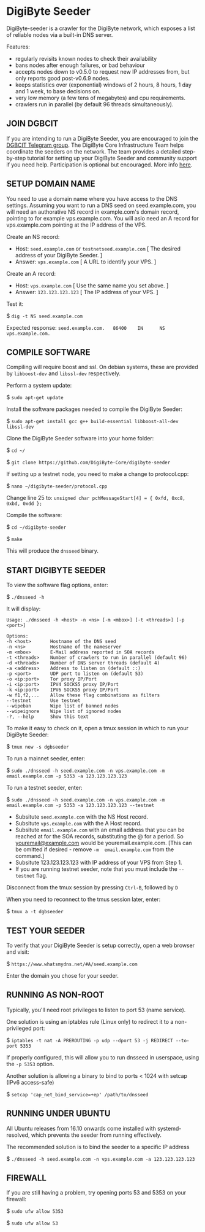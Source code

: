DigiByte Seeder
===============

DigiByte-seeder is a crawler for the DigiByte network, which exposes a list of reliable nodes via a built-in DNS server.

Features:
* regularly revisits known nodes to check their availability
* bans nodes after enough failures, or bad behaviour
* accepts nodes down to v0.5.0 to request new IP addresses from, but only reports good post-v0.6.9 nodes.
* keeps statistics over (exponential) windows of 2 hours, 8 hours, 1 day and 1 week, to base decisions on.
* very low memory (a few tens of megabytes) and cpu requirements.
* crawlers run in parallel (by default 96 threads simultaneously).

JOIN DGBCIT
-----------

If you are intending to run a DigiByte Seeder, you are encouraged to join the [DGBCIT Telegram group](https://t.me/DGBCIT). The DigiByte Core Infrastructure Team helps coordinate the seeders on the network. The team provides a detailed step-by-step tutorial for setting up your DigiByte Seeder and community support if you need help. Participation is optional but encouraged. More info [here](https://www.evernote.com/shard/s20/client/snv?noteGuid=46de28c1-9066-4ca5-8048-6f29f9e3bf52&noteKey=66077e0b3f969350ebefe4228d731425&sn=https%3A%2F%2Fwww.evernote.com%2Fshard%2Fs20%2Fsh%2F46de28c1-9066-4ca5-8048-6f29f9e3bf52%2F66077e0b3f969350ebefe4228d731425&title=Setting%2Bup%2Ba%2BDigiByte%2BSeeder). 

SETUP DOMAIN NAME
-----------------

You need to use a domain name where you have access to the DNS settings. Assuming you want to run a DNS seed on seed.example.com, you will need an authorative NS record in example.com's domain record, pointing to for example vps.example.com. You will aslo need an A record for vps.example.com pointing at the IP address of the VPS.

Create an NS record:

- Host:     ```seed.example.com``` or ```testnetseed.example.com```  [ The desired address of your DigiByte Seeder. ]
- Answer:   ```vps.example.com```                                         [ A URL to identify your VPS. ] 

Create an A record:

- Host:     ```vps.example.com```                                        [ Use the same name you set above. ]
- Answer:   ```123.123.123.123```                                           [ The IP address of your VPS. ] 

Test it:

$ ```dig -t NS seed.example.com```

Expected response: ```seed.example.com.   86400    IN      NS     vps.example.com.```


COMPILE SOFTWARE
----------------

Compiling will require boost and ssl.  On debian systems, these are provided
by `libboost-dev` and `libssl-dev` respectively.

Perform a system update:

$ ```sudo apt-get update```

Install the software packages needed to compile the DigiByte Seeder:

$ ```sudo apt-get install gcc g++ build-essential libboost-all-dev libssl-dev```

Clone the DigiByte Seeder software into your home folder:

$ ```cd ~/```

$ ```git clone https://github.com/DigiByte-Core/digibyte-seeder```

If setting up a testnet node, you need to make a change to protocol.cpp:

$ ```nano ~/digibyte-seeder/protocol.cpp```

Change line 25 to: ```unsigned char pchMessageStart[4] = { 0xfd, 0xc8, 0xbd, 0xdd };```

Compile the software:

$ ```cd ~/digibyte-seeder```

$ ```make```

This will produce the `dnsseed` binary.


START DIGIBYTE SEEDER
---------------------

To view the software flag options, enter:

$ ```./dnsseed -h```

It will display:

```
Usage: ./dnsseed -h <host> -n <ns> [-m <mbox>] [-t <threads>] [-p <port>]

Options:
-h <host>       Hostname of the DNS seed
-n <ns>         Hostname of the nameserver
-m <mbox>       E-Mail address reported in SOA records
-t <threads>    Number of crawlers to run in parallel (default 96)
-d <threads>    Number of DNS server threads (default 4)
-a <address>    Address to listen on (default ::)
-p <port>       UDP port to listen on (default 53)
-o <ip:port>    Tor proxy IP/Port
-i <ip:port>    IPV4 SOCKS5 proxy IP/Port
-k <ip:port>    IPV6 SOCKS5 proxy IP/Port
-w f1,f2,...    Allow these flag combinations as filters
--testnet       Use testnet
--wipeban       Wipe list of banned nodes
--wipeignore    Wipe list of ignored nodes
-?, --help      Show this text
```

To make it easy to check on it, open a tmux session in which to run your DigiByte Seeder:

$ ```tmux new -s dgbseeder```

To run a mainnet seeder, enter:

$ ```sudo ./dnsseed -h seed.example.com -n vps.example.com -m email.example.com -p 5353 -a 123.123.123.123```

To run a testnet seeder, enter:

$ ```sudo ./dnsseed -h seed.example.com -n vps.example.com -m email.example.com -p 5353 -a 123.123.123.123 --testnet```

- Subsitute ```seed.example.com``` with the NS Host record.
- Subsitute ```vps.example.com``` with the A Host record.
- Subsitute ```email.example.com``` with an email address that you can be reached at for the SOA records, substituting the @ for a period. So youremail@example.com would be youremail.example.com. [This can be omitted if desired - remove ```-m  email.example.com``` from the command.]
- Subsitute 123.123.123.123 with IP address of your VPS from Step 1.
- If you are running testnet seeder, note that you must include the ```--testnet``` flag.

Disconnect from the tmux session by pressing ```Ctrl-B```, followed by ```D```

When you need to reconnect to the tmus session later, enter:

$ ```tmux a -t dgbseeder```

TEST YOUR SEEDER
----------------

To verify that your DigiByte Seeder is setup correctly, open a web browser and visit:

$ ```https://www.whatsmydns.net/#A/seed.example.com```

Enter the domain you chose for your seeder.

RUNNING AS NON-ROOT
-------------------

Typically, you'll need root privileges to listen to port 53 (name service).

One solution is using an iptables rule (Linux only) to redirect it to
a non-privileged port:

$ ```iptables -t nat -A PREROUTING -p udp --dport 53 -j REDIRECT --to-port 5353```

If properly configured, this will allow you to run dnsseed in userspace, using
the ```-p 5353``` option.

Another solution is allowing a binary to bind to ports < 1024 with setcap (IPv6 access-safe)

$ ```setcap 'cap_net_bind_service=+ep' /path/to/dnsseed```

RUNNING UNDER UBUNTU
-------------------

All Ubuntu releases from 16.10 onwards come installed with systemd-resolved, which prevents the seeder from running effectively.

The recommended solution is to bind the seeder to a specific IP address

$ ```./dnsseed -h seed.example.com -n vps.example.com -a 123.123.123.123```

FIREWALL
--------

If you are still having a problem, try opening ports 53 and 5353 on your firewall:

$ ```sudo ufw allow 5353```

$ ```sudo ufw allow 53```